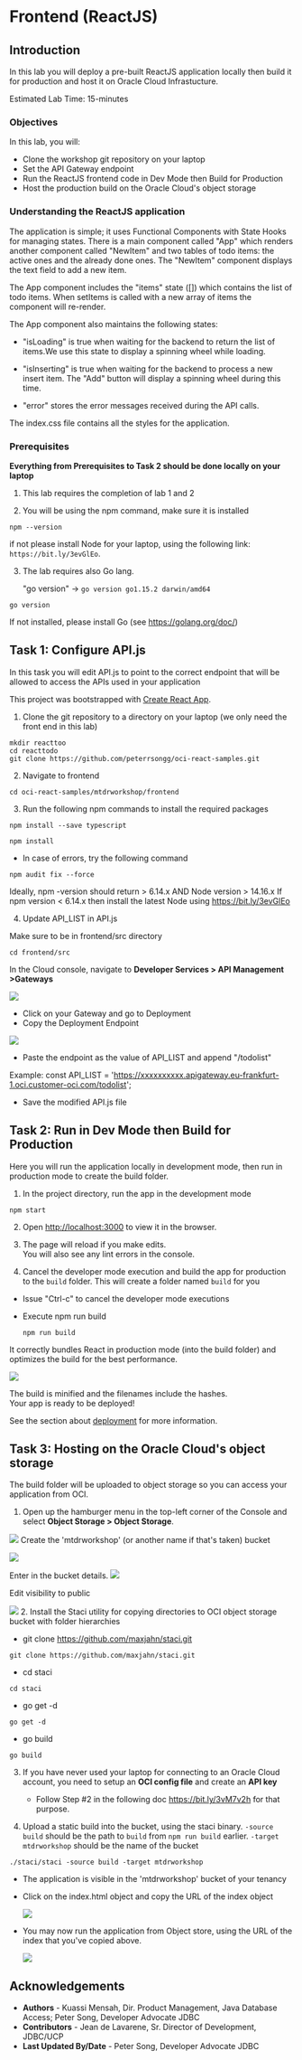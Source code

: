 # Frontend (ReactJS)

## Introduction

In this lab you will deploy a pre-built ReactJS application locally then build it for production and host it on Oracle Cloud Infrastucture.

Estimated Lab Time: 15-minutes

### Objectives

In this lab, you will:
- Clone the workshop git repository on your laptop
- Set the API Gateway endpoint
- Run the ReactJS frontend code in Dev Mode then Build for Production
- Host the production build on the Oracle Cloud's object storage

### Understanding the ReactJS application

The application is simple; it uses Functional Components with State Hooks for managing states. There is a main component called "App" which renders another component called "NewItem" and two tables of todo items: the active ones and the already done ones. The "NewItem" component displays the text field to add a new item.

The App component includes the "items" state ([]) which contains the list of todo items. When setItems is called with a new array of items the component will re-render.

The App component also maintains the following states:

- "isLoading" is true when waiting for the backend to return the list of items.We use this state to display a spinning wheel while loading.

- "isInserting" is true when waiting for the backend to process a new insert item. The "Add" button will display a spinning wheel during this time.

- "error" stores the error messages received during the API calls.

The index.css file contains all the styles for the application.

### Prerequisites

**Everything from Prerequisites to Task 2 should be done locally on your laptop**

1. This lab requires the completion of lab 1 and 2

2. You will be using the npm command, make sure it is installed

  ```
  npm --version
  ```

  if not please install Node for your laptop, using the following
  link: `https://bit.ly/3evGlEo`.

3. The lab requires also Go lang.

    "go version" -> `go version go1.15.2 darwin/amd64`

  ```
  go version
  ```
If not installed, please install Go (see https://golang.org/doc/)

## **Task 1**: Configure API.js
In this task you will edit API.js to point to the correct endpoint that will be allowed to access the APIs used in your application

This project was bootstrapped with [Create React App](https://github.com/facebook/create-react-app).

1. Clone the git repository to a directory on your laptop (we only need the front end in this lab)
  ```
  mkdir reacttoo
  cd reacttodo
  git clone https://github.com/peterrsongg/oci-react-samples.git
  ```

2. Navigate to frontend
  ```
  cd oci-react-samples/mtdrworkshop/frontend
  ```

3. Run the following npm commands to install the required packages

  ```
  npm install --save typescript
  ```
  ```
  npm install
  ```
  - In case of errors, try the following command
 ```
 npm audit fix --force
 ```
  Ideally, npm -version should return > 6.14.x AND Node version > 14.16.x
  If npm version < 6.14.x then install the latest Node using
   https://bit.ly/3evGlEo

4. Update API_LIST in API.js

  Make sure to be in frontend/src directory
 ```
 cd frontend/src
 ```
 In the Cloud console, navigate to **Developer Services > API Management >Gateways**

 ![](images/api_gateway_navigate.png)
 - Click on your Gateway and go to Deployment
 - Copy the Deployment Endpoint

 ![](images/Api-gtw-deploy.png)

 - Paste the endpoint as the value of API_LIST and append "/todolist"

  Example:
  const API_LIST = 'https://xxxxxxxxxx.apigateway.eu-frankfurt-1.oci.customer-oci.com/todolist';

  - Save the modified API.js file

## **Task 2**: Run in Dev Mode then Build for Production
Here you will run the application locally in development mode, then run in production mode to create the build folder.
1. In the project directory, run the app in the development mode <br />

  ```
  npm start
  ```

2. Open [http://localhost:3000](http://localhost:3000) to view it in the browser.

3. The page will reload if you make edits.<br />
   You will also see any lint errors in the console.

4. Cancel the developer mode execution and build the app for production to the `build` folder. This will create a folder named `build` for you<br />

- Issue "Ctrl-c" to cancel the developer mode executions

- Execute npm run build
  ```
  npm run build
  ```
It correctly bundles React in production mode (into the build folder) and optimizes the build for the best performance.

  ![](images/Run-build.png " ")

The build is minified and the filenames include the hashes.<br />
Your app is ready to be deployed!

See the section about [deployment](https://facebook.github.io/create-react-app/docs/deployment) for more information.

## **Task 3**: Hosting on the Oracle Cloud's object storage
The build folder will be uploaded to object storage so you can access your application from OCI.

1. Open up the hamburger menu in the top-left corner of the Console and select
**Object Storage > Object Storage**.

  ![](images/object_store_navigate.png)
  Create the 'mtdrworkshop' (or another name if that's taken) bucket

  ![](images/create_bucket.png)

  Enter in the bucket details.
  ![](images/bucket_details.png)

  Edit visibility to public

  ![](images/edit_visibility.png)
2. Install the Staci utility for copying directories to OCI object storage
   bucket with folder hierarchies

  - git clone https://github.com/maxjahn/staci.git

  ```
  git clone https://github.com/maxjahn/staci.git
  ```

  - cd staci

  ```
  cd staci
  ```

  - go get -d

  ```
  go get -d
  ```

  - go build

  ```
  go build
  ```
3. If you have never used your laptop for connecting to an Oracle Cloud account, you need to setup an **OCI config file** and create an **API key**
    * Follow Step #2 in the following doc https://bit.ly/3vM7v2h for that purpose.

4. Upload a static build into the bucket, using the staci binary.
`-source build` should be the path to `build` from `npm run build` earlier. `-target mtdrworkshop` should be the name of the bucket

```
./staci/staci -source build -target mtdrworkshop
```

- The application is visible in the 'mtdrworkshop' bucket of your tenancy

- Click on the index.html object and copy the URL of the index object

  ![](images/bucket-index.png " ")

- You may now run the application from Object store, using the URL of the index that you've copied above.

  ![](images/MyToDo.png " ")


## Acknowledgements

* **Authors** -  Kuassi Mensah, Dir. Product Management, Java Database Access; Peter Song, Developer Advocate JDBC
* **Contributors** - Jean de Lavarene, Sr. Director of Development, JDBC/UCP
* **Last Updated By/Date** - Peter Song, Developer Advocate JDBC
